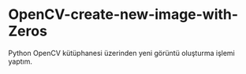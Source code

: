 # OpenCV-create-new-image-with-Zeros
Python OpenCV kütüphanesi üzerinden yeni görüntü oluşturma işlemi yaptım.
